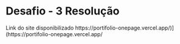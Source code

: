 


<html>

 <body>
    <h1>Desafio - 3 Resolução </h1>
 Link do site disponibilizado https://portifolio-onepage.vercel.app/)](https://portifolio-onepage.vercel.app/
 </body>
</html>
